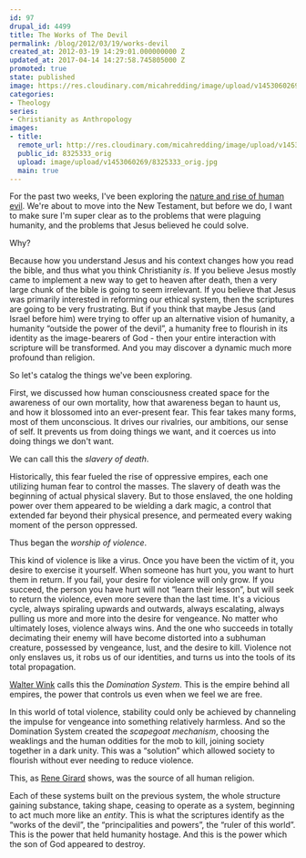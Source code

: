 ```yaml
---
id: 97
drupal_id: 4499
title: The Works of The Devil
permalink: /blog/2012/03/19/works-devil
created_at: 2012-03-19 14:29:01.000000000 Z
updated_at: 2017-04-14 14:27:58.745805000 Z
promoted: true
state: published
image: https://res.cloudinary.com/micahredding/image/upload/v1453060269/8325333_orig.jpg
categories:
- Theology
series:
- Christianity as Anthropology
images:
- title: 
  remote_url: http://res.cloudinary.com/micahredding/image/upload/v1453060269/8325333_orig.jpg
  public_id: 8325333_orig
  upload: image/upload/v1453060269/8325333_orig.jpg
  main: true
---
```

For the past two weeks, I've been exploring the [nature and rise of human evil](http://micahredding.com/blog/series/christianity-anthropology). We're about to move into the New Testament, but before we do, I want to make sure I'm super clear as to the problems that were plaguing humanity, and the problems that Jesus believed he could solve.

Why?

Because how you understand Jesus and his context changes how you read the bible, and thus what you think Christianity *is*. If you believe Jesus mostly came to implement a new way to get to heaven after death, then a very large chunk of the bible is going to seem irrelevant. If you believe that Jesus was primarily interested in reforming our ethical system, then the scriptures are going to be very frustrating. But if you think that maybe Jesus (and Israel before him) were trying to offer up an alternative vision of humanity, a humanity “outside the power of the devil”, a humanity free to flourish in its identity as the image-bearers of God - then your entire interaction with scripture will be transformed. And you may discover a dynamic much more profound than religion.

So let's catalog the things we've been exploring.

First, we discussed how human consciousness created space for the awareness of our own mortality, how that awareness began to haunt us, and how it blossomed into an ever-present fear. This fear takes many forms, most of them unconscious. It drives our rivalries, our ambitions, our sense of self. It prevents us from doing things we want, and it coerces us into doing things we don't want.

We can call this the *slavery of death*.

Historically, this fear fueled the rise of oppressive empires, each one utilizing human fear to control the masses. The slavery of death was the beginning of actual physical slavery. But to those enslaved, the one holding power over them appeared to be wielding a dark magic, a control that extended far beyond their physical presence, and permeated every waking moment of the person oppressed.

Thus began the *worship of violence*.

This kind of violence is like a virus. Once you have been the victim of it, you desire to exercise it yourself. When someone has hurt you, you want to hurt them in return. If you fail, your desire for violence will only grow. If you succeed, the person you have hurt will not “learn their lesson”, but will seek to return the violence, even more severe than the last time. It's a vicious cycle, always spiraling upwards and outwards, always escalating, always pulling us more and more into the desire for vengeance. No matter who ultimately loses, violence always wins. And the one who succeeds in totally decimating their enemy will have become distorted into a subhuman creature, possessed by vengeance, lust, and the desire to kill. Violence not only enslaves us, it robs us of our identities, and turns us into the tools of its total propagation.

[Walter Wink](http://micahredding.com/blog/2012/03/11/references-christianity-anthropology) calls this the *Domination System*. This is the empire behind all empires, the power that controls us even when we feel we are free.

In this world of total violence, stability could only be achieved by channeling the impulse for vengeance into something relatively harmless. And so the Domination System created the *scapegoat mechanism*, choosing the weaklings and the human oddities for the mob to kill, joining society together in a dark unity. This was a “solution” which allowed society to flourish without ever needing to reduce violence.

This, as [Rene Girard](http://micahredding.com/blog/2012/03/11/references-christianity-anthropology) shows, was the source of all human religion.

Each of these systems built on the previous system, the whole structure gaining substance, taking shape, ceasing to operate as a system, beginning to act much more like an *entity*. This is what the scriptures identify as the “works of the devil”, the “principalities and powers”, the “ruler of this world”. This is the power that held humanity hostage. And this is the power which the son of God appeared to destroy.
